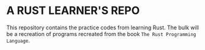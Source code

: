 # A RUST LEARNER'S REPO

This repository contains the practice codes from learning Rust. The bulk will be a recreation of programs recreated from the book `The Rust Programming Language`.